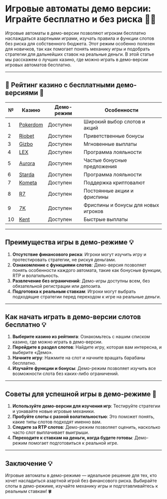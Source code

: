 # Игровые автоматы демо версии: Играйте бесплатно и без риска 🎰💸

Игровые автоматы в демо-версии позволяют игрокам бесплатно наслаждаться азартными играми, изучать правила и функции слотов без риска для собственного бюджета. Этот режим особенно полезен для новичков, так как помогает понять механику игры и подобрать стратегии для дальнейших ставок на реальные деньги. В этой статье мы расскажем о лучших казино, где можно играть в демо-версии игровых автоматов бесплатно.

---

## 🎲 Рейтинг казино с бесплатными демо-версиями 🎲

| №  | Казино                                                                                  | Демо-режим                    | Особенности                      |
|----|----------------------------------------------------------------------------------------|-------------------------------|----------------------------------|
| 1  | [Pokerdom](https://brandplay.link/4k77v2yx)                                            | Доступен                      | Широкий выбор слотов и акций     |
| 2  | [Riobet](https://brandplay.link/7xBLTPyj)                                              | Доступен                      | Приветственные бонусы            |
| 3  | [Gizbo](https://brandplay.link/bprXw4YV)                                               | Доступен                      | Мгновенные выплаты               |
| 4  | [LEX](https://brandplay.link/zW4hdDFV)                                                 | Доступен                      | Программа лояльности             |
| 5  | [Aurora](https://10trafic-stat2.com/click/668546556bcc6313411604bd/6766/13032/subaccount) | Доступен                      | Частые бонусные предложения      |
| 6  | [Starda](https://brandplay.link/fB7xwRFL)                                              | Доступен                      | Программа лояльности             |
| 7  | [Kometa](https://brandplay.link/8ZymQJV8)                                              | Доступен                      | Поддержка криптовалют            |
| 8  | [R7](https://brandplay.link/bMd3Yjsw)                                                  | Доступен                      | Постоянные акции и фриспины      |
| 9  | [7K](https://brandplay.link/BvQyFShp)                                                  | Доступен                      | Фриспины и бонусы для новых игроков |
| 10 | [Kent](https://brandplay.link/Fv2WP3js)                                                | Доступен                      | Быстрые выплаты                  |

---

## Преимущества игры в демо-режиме 💡

1. **Отсутствие финансового риска**: Игроки могут изучить игру и протестировать стратегии, не рискуя деньгами.
2. **Ознакомление с функциями слотов**: Демо-версия позволяет понять особенности каждого автомата, такие как бонусные функции, RTP и волатильность.
3. **Развлечение без ограничений**: Демо-игры доступны всем, без обязательной регистрации или депозита.
4. **Подготовка к реальным ставкам**: Игроки могут выбрать подходящие стратегии перед переходом к игре на реальные деньги.

---

## Как начать играть в демо-версии слотов бесплатно 💡

1. **Выберите казино из рейтинга**: Ознакомьтесь с нашим списком казино, где можно играть в демо-версии.
2. **Перейдите в раздел слотов**: Найдите игру, которая вам интересна, и выберите «Демо».
3. **Начните игру**: Нажмите на слот и начните вращать барабаны бесплатно.
4. **Изучайте функции и бонусы**: Демо-режим позволяет изучить все возможности слота без каких-либо ограничений.

---

## Советы для успешной игры в демо-режиме 🎯

1. **Используйте демо-версии для изучения игр**: Тестируйте стратегии и узнавайте новые игровые механики.
2. **Пробуйте слоты с разной волатильностью**: Это поможет понять, какие типы слотов подходят именно вам.
3. **Следите за RTP слотов**: Демо-режим позволяет оценить, насколько часто слот выплачивает выигрыши.
4. **Переходите к ставкам на деньги, когда будете готовы**: Демо-режим помогает подготовиться к реальной игре.

---

## Заключение 💡

Игровые автоматы в демо-режиме — идеальное решение для тех, кто хочет насладиться азартной игрой без финансового риска. Выбирайте слоты в демо-режиме, изучайте механику игры и подготавливайтесь к реальным ставкам! 🍀

